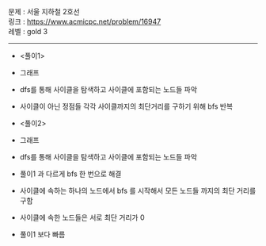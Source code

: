 문제 : 서울 지하철 2호선
<br>
링크 : https://www.acmicpc.net/problem/16947
<br>
레벨 : gold 3

---

- <풀이1>
- 그래프
- dfs를 통해 사이클을 탐색하고 사이클에 포함되는 노드들 파악 
- 사이클이 아닌 정점들 각각 사이클까지의 최단거리를 구하기 위해 bfs 반복

- <풀이2>
- 그래프
- dfs를 통해 사이클을 탐색하고 사이클에 포함되는 노드들 파악 
- 풀이1 과 다르게 bfs 한 번으로 해결
- 사이클에 속하는 하나의 노드에서 bfs 를 시작해서 모든 노드들 까지의 최단 거리를 구함
- 사이클에 속한 노드들은 서로 최단 거리가 0
- 풀이1 보다 빠름